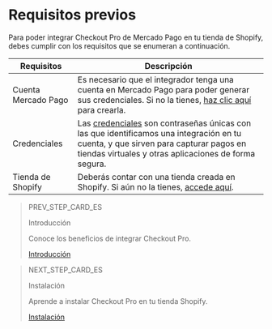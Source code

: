 # Requisitos previos

Para poder integrar Checkout Pro de Mercado Pago en tu tienda de Shopify, debes cumplir con los requisitos que se enumeran a continuación.

| Requisitos | Descripción |
|---|---|
| Cuenta Mercado Pago | Es necesario que el integrador tenga una cuenta en Mercado Pago para poder generar sus credenciales. Si no la tienes, [haz clic aquí](https://www.mercadopago[FAKER][URL][DOMAIN]/hub/registration/landing) para crearla. |
| Credenciales	 | Las [credenciales](/developers/es/docs/shopify/additional-content/credentials) son contraseñas únicas con las que identificamos una integración en tu cuenta, y que sirven para capturar pagos en tiendas virtuales y otras aplicaciones de forma segura. |
| Tienda de Shopify | Deberás contar con una tienda creada en Shopify. Si aún no la tienes, [accede aquí](https://www.shopify.com). |

> PREV_STEP_CARD_ES
>
> Introducción
>
> Conoce los beneficios de integrar Checkout Pro.
>
> [Introducción](/developers/es/docs/shopify/introduction)

> NEXT_STEP_CARD_ES
>
> Instalación
>
> Aprende a instalar Checkout Pro en tu tienda Shopify.
>
> [Instalación](/developers/es/docs/shopify/installation)